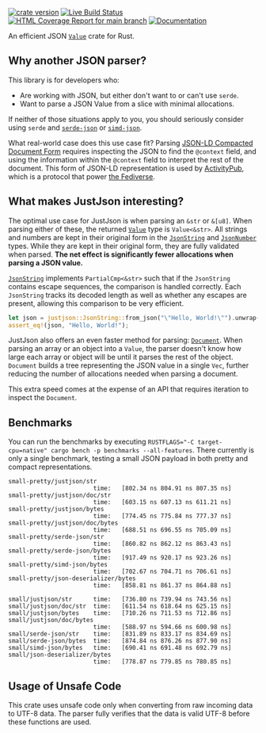 
[![crate version](https://img.shields.io/crates/v/justjson.svg)](https://crates.io/crates/justjson)
[![Live Build Status](https://img.shields.io/github/actions/workflow/status/khonsulabs/justjson/rust.yml?branch=main)](https://github.com/khonsulabs/justjson/actions?query=workflow:Tests)
[![HTML Coverage Report for `main` branch](https://khonsulabs.github.io/justjson/coverage/badge.svg)](https://khonsulabs.github.io/justjson/coverage/)
[![Documentation](https://img.shields.io/badge/docs-main-informational)]($docs-base$)

An efficient JSON [`Value`][value] crate for Rust.

## Why another JSON parser?

This library is for developers who:

- Are working with JSON, but either don't want to or can't use `serde`.
- Want to parse a JSON Value from a slice with minimal allocations.

If neither of those situations apply to you, you should seriously consider using
`serde` and [`serde-json`][serde-json] or [`simd-json`][simd-json].

What real-world case does this use case fit? Parsing [JSON-LD Compacted Document
Form][json-ld] requires inspecting the JSON to find the `@context` field, and
using the information within the `@context` field to interpret the rest of the
document. This form of JSON-LD representation is used by
[ActivityPub][activitypub], which is a protocol that power [the
Fediverse][fediverse].

## What makes JustJson interesting?

The optimal use case for JustJson is when parsing an `&str` or `&[u8]`. When
parsing either of these, the returned [`Value`][value] type is `Value<&str>`. All strings
and numbers are kept in their original form in the [`JsonString`][string] and
[`JsonNumber`][number] types. While they are kept in their original form, they
are fully validated when parsed. **The net effect is significantly fewer
allocations when parsing a JSON value.**

[`JsonString`][string] implements `PartialCmp<&str>` such that if the
`JsonString` contains escape sequences, the comparison is handled correctly.
Each `JsonString` tracks its decoded length as well as whether any escapes are
present, allowing this comparison to be very efficient.

```rust
let json = justjson::JsonString::from_json("\"Hello, World!\"").unwrap();
assert_eq!(json, "Hello, World!");
```

JustJson also offers an even faster method for parsing: [`Document`][document].
When parsing an array or an object into a `Value`, the parser doesn't know how
large each array or object will be until it parses the rest of the object.
`Document` builds a tree representing the JSON value in a single `Vec`, further
reducing the number of allocations needed when parsing a document.

This extra speed comes at the expense of an API that requires iteration to
inspect the `Document`.

## Benchmarks

You can run the benchmarks by executing `RUSTFLAGS="-C target-cpu=native" cargo
bench -p benchmarks --all-features`. There currently is only a single benchmark,
testing a small JSON payload in both pretty and compact representations.

```text
small-pretty/justjson/str
                        time:   [802.34 ns 804.91 ns 807.35 ns]
small-pretty/justjson/doc/str
                        time:   [603.15 ns 607.13 ns 611.21 ns]
small-pretty/justjson/bytes
                        time:   [774.45 ns 775.84 ns 777.37 ns]
small-pretty/justjson/doc/bytes
                        time:   [688.51 ns 696.55 ns 705.09 ns]
small-pretty/serde-json/str
                        time:   [860.82 ns 862.12 ns 863.43 ns]
small-pretty/serde-json/bytes
                        time:   [917.49 ns 920.17 ns 923.26 ns]
small-pretty/simd-json/bytes
                        time:   [702.67 ns 704.71 ns 706.61 ns]
small-pretty/json-deserializer/bytes
                        time:   [858.81 ns 861.37 ns 864.88 ns]

small/justjson/str      time:   [736.80 ns 739.94 ns 743.56 ns]
small/justjson/doc/str  time:   [611.54 ns 618.64 ns 625.15 ns]
small/justjson/bytes    time:   [710.26 ns 711.53 ns 712.86 ns]
small/justjson/doc/bytes
                        time:   [588.97 ns 594.66 ns 600.98 ns]
small/serde-json/str    time:   [831.89 ns 833.17 ns 834.69 ns]
small/serde-json/bytes  time:   [874.84 ns 876.26 ns 877.90 ns]
small/simd-json/bytes   time:   [690.41 ns 691.48 ns 692.79 ns]
small/json-deserializer/bytes
                        time:   [778.87 ns 779.85 ns 780.85 ns]
```

## Usage of Unsafe Code

This crate uses unsafe code only when converting from raw incoming data to UTF-8
data. The parser fully verifies that the data is valid UTF-8 before these
functions are used.

[value]: $value$
[string]: $string$
[number]: $number$
[document]: $document$
[json-ld]: https://www.w3.org/TR/json-ld11/#compacted-document-form
[fediverse]: https://en.wikipedia.org/wiki/Fediverse
[activitypub]: https://www.w3.org/TR/activitypub/
[simd-json]: https://github.com/simd-lite/simd-json
[serde-json]: https://github.com/serde-rs/json
